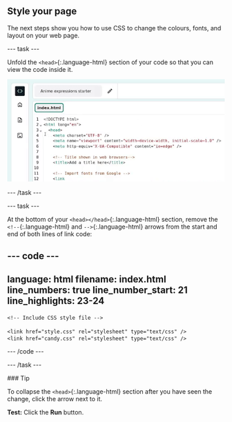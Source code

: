 <h2 class="c-project-heading--task">Style your page</h2>

The next steps show you how to use CSS to change the colours, fonts, and layout on your web page.

--- task ---

Unfold the `<head>`{:.language-html} section of your code so that you can view the code inside it.

![The mouse clicks on the little triangle next to the line 3 number to collapse the head code.](images/step_2_collapse.gif)

--- /task ---

--- task ---

At the bottom of your `<head></head>`{:.language-html} section, remove the `<!--`{:.language-html} and `-->`{:.language-html} arrows from the start and end of both lines of link code:

<div class="c-project-code">

--- code ---
---
language: html
filename: index.html
line_numbers: true
line_number_start: 21
line_highlights: 23-24
---   
    <!-- Include CSS style file -->

    <link href="style.css" rel="stylesheet" type="text/css" />
    <link href="candy.css" rel="stylesheet" type="text/css" />
  </head>

--- /code ---
</div>

--- /task ---

<div class="c-project-callout c-project-callout--tip">
### Tip

To collapse the `<head>`{:.language-html} section after you have seen the change, click the arrow next to it. 
</div>

**Test:** Click the **Run** button. 